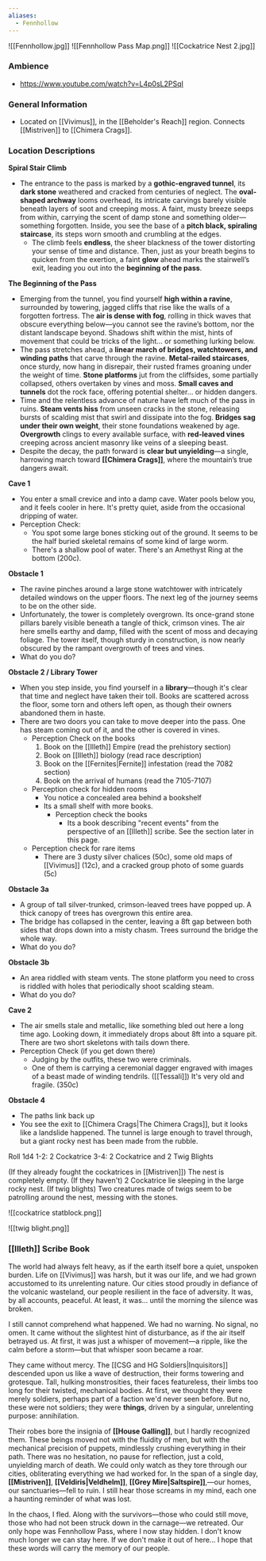 ```yaml
---
aliases:
  - Fennhollow
---
```

![[Fennhollow.jpg]]
![[Fennhollow Pass Map.png]]
![[Cockatrice Nest 2.jpg]]

### Ambience
- https://www.youtube.com/watch?v=L4p0sL2PSqI

### General Information
- Located on [[Vivimus]], in the [[Beholder's Reach]] region. Connects [[Mistriven]] to [[Chimera Crags]]. 
### Location Descriptions
**Spiral Stair Climb**
- The entrance to the pass is marked by a **gothic-engraved tunnel**, its **dark stone** weathered and cracked from centuries of neglect. The **oval-shaped archway** looms overhead, its intricate carvings barely visible beneath layers of soot and creeping moss. A faint, musty breeze seeps from within, carrying the scent of damp stone and something older—something forgotten. Inside, you see the base of a **pitch black, spiraling staircase**, its steps worn smooth and crumbling at the edges. 
	- The climb feels **endless**, the sheer blackness of the tower distorting your sense of time and distance. Then, just as your breath begins to quicken from the exertion, a faint **glow** ahead marks the stairwell’s exit, leading you out into the **beginning of the pass**.

**The Beginning of the Pass**
- Emerging from the tunnel, you find yourself **high within a ravine**, surrounded by towering, jagged cliffs that rise like the walls of a forgotten fortress. The **air is dense with fog**, rolling in thick waves that obscure everything below—you cannot see the ravine’s bottom, nor the distant landscape beyond. Shadows shift within the mist, hints of movement that could be tricks of the light… or something lurking below.
- The pass stretches ahead, a **linear march of bridges, watchtowers, and winding paths** that carve through the ravine. **Metal-railed staircases**, once sturdy, now hang in disrepair, their rusted frames groaning under the weight of time. **Stone platforms** jut from the cliffsides, some partially collapsed, others overtaken by vines and moss. **Small caves and tunnels** dot the rock face, offering potential shelter… or hidden dangers.
- Time and the relentless advance of nature have left much of the pass in ruins. **Steam vents hiss** from unseen cracks in the stone, releasing bursts of scalding mist that swirl and dissipate into the fog. **Bridges sag under their own weight**, their stone foundations weakened by age. **Overgrowth** clings to every available surface, with **red-leaved vines** creeping across ancient masonry like veins of a sleeping beast.
- Despite the decay, the path forward is **clear but unyielding**—a single, harrowing march toward **[[Chimera Crags]]**, where the mountain’s true dangers await.

**Cave 1**
- You enter a small crevice and into a damp cave. Water pools below you, and it feels cooler in here. It's pretty quiet, aside from the occasional dripping of water.
- Perception Check:
	- You spot some large bones sticking out of the ground. It seems to be the half buried skeletal remains of some kind of large worm.
	- There's a shallow pool of water. There's an Amethyst Ring at the bottom (200c).  

**Obstacle 1**
- The ravine pinches around a large stone watchtower with intricately detailed windows on the upper floors. The next leg of the journey seems to be on the other side. 
- Unfortunately, the tower is completely overgrown. Its once-grand stone pillars barely visible beneath a tangle of thick, crimson vines. The air here smells earthy and damp, filled with the scent of moss and decaying foliage. The tower itself, though sturdy in construction, is now nearly obscured by the rampant overgrowth of trees and vines.
- What do you do?

**Obstacle 2 / Library Tower**
- When you step inside, you find yourself in a **library**—though it's clear that time and neglect have taken their toll. Books are scattered across the floor, some torn and others left open, as though their owners abandoned them in haste. 
- There are two doors you can take to move deeper into the pass. One has steam coming out of it, and the other is covered in vines.
	- Perception Check on the books
		1. Book on the [[Illeth]] Empire (read the prehistory section)
		2. Book on [[Illeth]] biology (read race description)
		3. Book on the [[Fernites|Fernite]] infestation (read the 7082 section)
		4. Book on the arrival of humans (read the 7105-7107)
	- Perception check for hidden rooms
		- You notice a concealed area behind a bookshelf
		- Its a small shelf with more books.
			- Perception check the books
				- Its a book describing "recent events" from the perspective of an [[Illeth]] scribe. See the section later in this page.
	- Perception check for rare items
		- There are 3 dusty silver chalices (50c), some old maps of [[Vivimus]] (12c), and a cracked group photo of some guards (5c)

**Obstacle 3a**
- A group of tall silver-trunked, crimson-leaved trees have popped up. A thick canopy of trees has overgrown this entire area. 
- The bridge has collapsed in the center, leaving a 8ft gap between both sides that drops down into a misty chasm. Trees surround the bridge the whole way.
- What do you do?

**Obstacle 3b**
- An area riddled with steam vents. The stone platform you need to cross is riddled with holes that periodically shoot scalding steam.
- What do you do?

**Cave 2**
- The air smells stale and metallic, like something bled out here a long time ago. Looking down, it immediately drops about 8ft into a square pit. There are two short skeletons with tails down there.
- Perception Check (if you get down there)
	- Judging by the outfits, these two were criminals. 
	- One of them is carrying a ceremonial dagger engraved with images of a beast made of winding tendrils. ([[Tessali]]) It's very old and fragile. (350c) 

**Obstacle 4**
- The paths link back up
- You see the exit to [[Chimera Crags|The Chimera Crags]], but it looks like a landslide happened. The tunnel is large enough to travel through, but a giant rocky nest has been made from the rubble. 

Roll 1d4
1-2: 2 Cockatrice
3-4: 2 Cockatrice and 2 Twig Blights

(If they already fought the cockatrices in [[Mistriven]])
	The nest is completely empty. 
(If they haven't)
	2 Cockatrice lie sleeping in the large rocky nest.
	(If twig blights)
		Two creatures made of twigs seem to be patrolling around the nest, messing with the stones.

![[cockatrice statblock.png]]

![[twig blight.png]]


### [[Illeth]] Scribe Book
The world had always felt heavy, as if the earth itself bore a quiet, unspoken burden. Life on [[Vivimus]] was harsh, but it was our life, and we had grown accustomed to its unrelenting nature. Our cities stood proudly in defiance of the volcanic wasteland, our people resilient in the face of adversity. It was, by all accounts, peaceful. At least, it was... until the morning the silence was broken.

I still cannot comprehend what happened. We had no warning. No signal, no omen. It came without the slightest hint of disturbance, as if the air itself betrayed us. At first, it was just a whisper of movement—a ripple, like the calm before a storm—but that whisper soon became a roar.

They came without mercy. The [[CSG and HG Soldiers|Inquisitors]] descended upon us like a wave of destruction, their forms towering and grotesque. Tall, hulking monstrosities, their faces featureless, their limbs too long for their twisted, mechanical bodies. At first, we thought they were merely soldiers, perhaps part of a faction we'd never seen before. But no, these were not soldiers; they were **things**, driven by a singular, unrelenting purpose: annihilation.

Their robes bore the insignia of **[[House Galling]]**, but I hardly recognized them. These beings moved not with the fluidity of men, but with the mechanical precision of puppets, mindlessly crushing everything in their path. There was no hesitation, no pause for reflection, just a cold, unyielding march of death. We could only watch as they tore through our cities, obliterating everything we had worked for. In the span of a single day, **[[Mistriven]]**, **[[Veldiris|Veldhelm]]**, **[[Grey Mire|Saltspire]]**,—our homes, our sanctuaries—fell to ruin. I still hear those screams in my mind, each one a haunting reminder of what was lost.

In the chaos, I fled. Along with the survivors—those who could still move, those who had not been struck down in the carnage—we retreated. Our only hope was Fennhollow Pass, where I now stay hidden. I don't know much longer we can stay here. If we don't make it out of here... I hope that these words will carry the memory of our people.
